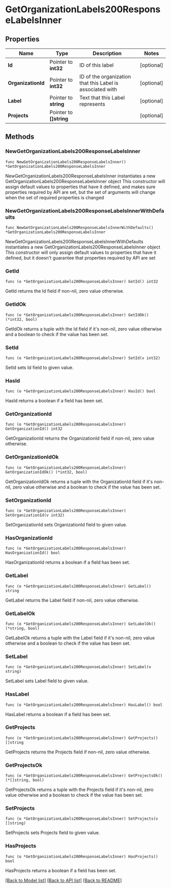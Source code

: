 # GetOrganizationLabels200ResponseLabelsInner

## Properties

Name | Type | Description | Notes
------------ | ------------- | ------------- | -------------
**Id** | Pointer to **int32** | ID of this label | [optional] 
**OrganizationId** | Pointer to **int32** | ID of the organization that this Label is associated with | [optional] 
**Label** | Pointer to **string** | Text that this Label represents | [optional] 
**Projects** | Pointer to **[]string** |  | [optional] 

## Methods

### NewGetOrganizationLabels200ResponseLabelsInner

`func NewGetOrganizationLabels200ResponseLabelsInner() *GetOrganizationLabels200ResponseLabelsInner`

NewGetOrganizationLabels200ResponseLabelsInner instantiates a new GetOrganizationLabels200ResponseLabelsInner object
This constructor will assign default values to properties that have it defined,
and makes sure properties required by API are set, but the set of arguments
will change when the set of required properties is changed

### NewGetOrganizationLabels200ResponseLabelsInnerWithDefaults

`func NewGetOrganizationLabels200ResponseLabelsInnerWithDefaults() *GetOrganizationLabels200ResponseLabelsInner`

NewGetOrganizationLabels200ResponseLabelsInnerWithDefaults instantiates a new GetOrganizationLabels200ResponseLabelsInner object
This constructor will only assign default values to properties that have it defined,
but it doesn't guarantee that properties required by API are set

### GetId

`func (o *GetOrganizationLabels200ResponseLabelsInner) GetId() int32`

GetId returns the Id field if non-nil, zero value otherwise.

### GetIdOk

`func (o *GetOrganizationLabels200ResponseLabelsInner) GetIdOk() (*int32, bool)`

GetIdOk returns a tuple with the Id field if it's non-nil, zero value otherwise
and a boolean to check if the value has been set.

### SetId

`func (o *GetOrganizationLabels200ResponseLabelsInner) SetId(v int32)`

SetId sets Id field to given value.

### HasId

`func (o *GetOrganizationLabels200ResponseLabelsInner) HasId() bool`

HasId returns a boolean if a field has been set.

### GetOrganizationId

`func (o *GetOrganizationLabels200ResponseLabelsInner) GetOrganizationId() int32`

GetOrganizationId returns the OrganizationId field if non-nil, zero value otherwise.

### GetOrganizationIdOk

`func (o *GetOrganizationLabels200ResponseLabelsInner) GetOrganizationIdOk() (*int32, bool)`

GetOrganizationIdOk returns a tuple with the OrganizationId field if it's non-nil, zero value otherwise
and a boolean to check if the value has been set.

### SetOrganizationId

`func (o *GetOrganizationLabels200ResponseLabelsInner) SetOrganizationId(v int32)`

SetOrganizationId sets OrganizationId field to given value.

### HasOrganizationId

`func (o *GetOrganizationLabels200ResponseLabelsInner) HasOrganizationId() bool`

HasOrganizationId returns a boolean if a field has been set.

### GetLabel

`func (o *GetOrganizationLabels200ResponseLabelsInner) GetLabel() string`

GetLabel returns the Label field if non-nil, zero value otherwise.

### GetLabelOk

`func (o *GetOrganizationLabels200ResponseLabelsInner) GetLabelOk() (*string, bool)`

GetLabelOk returns a tuple with the Label field if it's non-nil, zero value otherwise
and a boolean to check if the value has been set.

### SetLabel

`func (o *GetOrganizationLabels200ResponseLabelsInner) SetLabel(v string)`

SetLabel sets Label field to given value.

### HasLabel

`func (o *GetOrganizationLabels200ResponseLabelsInner) HasLabel() bool`

HasLabel returns a boolean if a field has been set.

### GetProjects

`func (o *GetOrganizationLabels200ResponseLabelsInner) GetProjects() []string`

GetProjects returns the Projects field if non-nil, zero value otherwise.

### GetProjectsOk

`func (o *GetOrganizationLabels200ResponseLabelsInner) GetProjectsOk() (*[]string, bool)`

GetProjectsOk returns a tuple with the Projects field if it's non-nil, zero value otherwise
and a boolean to check if the value has been set.

### SetProjects

`func (o *GetOrganizationLabels200ResponseLabelsInner) SetProjects(v []string)`

SetProjects sets Projects field to given value.

### HasProjects

`func (o *GetOrganizationLabels200ResponseLabelsInner) HasProjects() bool`

HasProjects returns a boolean if a field has been set.


[[Back to Model list]](../README.md#documentation-for-models) [[Back to API list]](../README.md#documentation-for-api-endpoints) [[Back to README]](../README.md)


